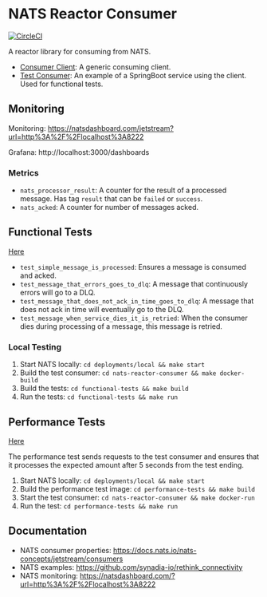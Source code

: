 # NATS Reactor Consumer

[![CircleCI](https://dl.circleci.com/status-badge/img/circleci/HwrGcGc5xKRejiMpESCWzw/NMXUwBusq8ADX33AevFeDh/tree/main.svg?style=shield)](https://dl.circleci.com/status-badge/redirect/circleci/HwrGcGc5xKRejiMpESCWzw/NMXUwBusq8ADX33AevFeDh/tree/main)

A reactor library for consuming from NATS.

- [Consumer Client](nats-reactor-consumer/nats-reactive-consumer): A generic consuming client.
- [Test Consumer](nats-reactor-consumer/nats-test-processor): An example of a SpringBoot service using the client. Used for functional tests.

## Monitoring

Monitoring: https://natsdashboard.com/jetstream?url=http%3A%2F%2Flocalhost%3A8222

Grafana: http://localhost:3000/dashboards

### Metrics

- `nats_processor_result`: A counter for the result of a processed message. Has tag `result` that can be `failed` or `success`.
- `nats_acked`: A counter for number of messages acked.

## Functional Tests

[Here](./functional-tests)

- `test_simple_message_is_processed`: Ensures a message is consumed and acked.
- `test_message_that_errors_goes_to_dlq`: A message that continuously errors will go to a DLQ.
- `test_message_that_does_not_ack_in_time_goes_to_dlq`: A message that does not ack in time will eventually go to the DLQ.
- `test_message_when_service_dies_it_is_retried`: When the consumer dies during processing of a message, this message is retried.

### Local Testing

1. Start NATS locally: `cd deployments/local && make start`
2. Build the test consumer: `cd nats-reactor-consumer && make docker-build`
3. Build the tests: `cd functional-tests && make build`
4. Run the tests: `cd functional-tests && make run`

## Performance Tests

[Here](./performance-tests)

The performance test sends requests to the test consumer and ensures that it processes the expected amount after 5 seconds from the test ending.

1. Start NATS locally: `cd deployments/local && make start`
2. Build the performance test image: `cd performance-tests && make build`
3. Start the test consumer: `cd nats-reactor-consumer && make docker-run`
4. Run the test: `cd performance-tests && make run`

## Documentation

- NATS consumer properties: https://docs.nats.io/nats-concepts/jetstream/consumers
- NATS examples: https://github.com/synadia-io/rethink_connectivity
- NATS monitoring: https://natsdashboard.com/?url=http%3A%2F%2Flocalhost%3A8222
